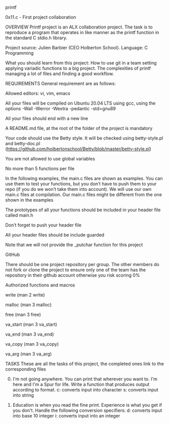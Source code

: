printf

0x11.c - First project collaboration

OVERVIEW
Printf project is an ALX collaboration project. The task is to reproduce a program that operates in like manner as the printf function in the standard C stdio.h library.

Project source: Julien Barbier (CEO Holberton School). Language: C Programming

What you should learn from this project:
How to use git in a team setting applying variadic functions to a big project. The complexities of printf managing a lot of files and finding a good workflow.

REQUIREMENTS
General requirement are as follows:

Allowed editors: vi, vim, emacs

All your files will be compiled on Ubuntu 20.04 LTS using gcc, using the options -Wall -Werror -Wextra -pedantic -std=gnu89

All your files should end with a new line

A README.md file, at the root of the folder of the project is mandatory

Your code should use the Betty style. It will be checked using betty-style.pl and betty-doc.pl (https://github.com/holbertonschool/Betty/blob/master/betty-style.pl) 

You are not allowed to use global variables

No more than 5 functions per file

In the following examples, the main.c files are shown as examples. You can use them to test your functions, but you don’t have to push them to your repo (if you do we won’t take them into account). We will use our own main.c files at compilation. Our main.c files might be different from the one shown in the examples

The prototypes of all your functions should be included in your header file called main.h

Don’t forget to push your header file

All your header files should be include guarded

Note that we will not provide the _putchar function for this project

GitHub

There should be one project repository per group. The other members do not fork or clone the project to ensure only one of the team has the repository in their github account otherwise you risk scoring 0%

Authorized functions and macros

write (man 2 write)

malloc (man 3 malloc)

free (man 3 free)

va_start (man 3 va_start)

va_end (man 3 va_end)

va_copy (man 3 va_copy)

va_arg (man 3 va_arg)

TASKS
These are all the tasks of this project, the completed ones link to the corresponding files

0. I'm not going anywhere. You can print that wherever you want to. I'm here and I'm a Spur for life.
Write a function that produces output according to format.
c: converts input into character
s: converts input into string

1. Education is when you read the fine print. Experience is what you get if you don't.
Handle the following conversion specifiers:
d: converts input into base 10 integer
i: converts input into an integer
